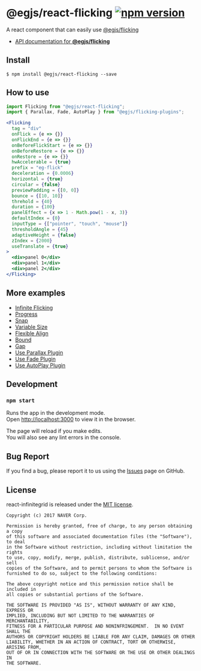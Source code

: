 # @egjs/react-flicking [![npm version](https://badge.fury.io/js/%40egjs%2Freact-flicking.svg)](https://badge.fury.io/js/%40egjs%2Freact-flicking)


A react component that can easily use [@egjs/flicking](https://github.com/naver/egjs-flicking)

* [API documentation for **@egjs/flicking**](https://naver.github.io/egjs-flicking/release/latest/doc/)


## Install
```
$ npm install @egjs/react-flicking --save
```

## How to use
```jsx
import Flicking from "@egjs/react-flicking";
import { Parallax, Fade, AutoPlay } from "@egjs/flicking-plugins";

<Flicking
  tag = "div"
  onFlick = {e => {}}
  onFlickEnd = {e => {}}
  onBeforeFlickStart = {e => {}}
  onBeforeRestore = {e => {}}
  onRestore = {e => {}}
  hwAccelerable = {true}
  prefix = "eg-flick"
  deceleration = {0.0006}
  horizontal = {true}
  circular = {false}
  previewPadding = {[0, 0]}
  bounce = {[10, 10]}
  threhold = {40}
  duration = {100}
  panelEffect = {x => 1 - Math.pow(1 - x, 3)}
  defaultIndex = {0}
  inputType = {["pointer", "touch", "mouse"]}
  thresholdAngle = {45}
  adaptiveHeight = {false}
  zIndex = {2000}
  useTranslate = {true}
>
  <div>panel 0</div>
  <div>panel 1</div>
  <div>panel 2</div>
</Flicking>
```


## More examples
* [Infinite Flicking](https://github.com/naver/egjs-flicking/tree/master/packages/react-flicking/src/features/InfiniteFlicking.tsx)
* [Progress](https://github.com/naver/egjs-flicking/tree/master/packages/react-flicking/src/features/Progress.tsx)
* [Snap](https://github.com/naver/egjs-flicking/tree/master/packages/react-flicking/src/features/Snap.tsx)
* [Variable Size](https://github.com/naver/egjs-flicking/tree/master/packages/react-flicking/src/features/VariableSize.tsx)
* [Flexible Align](https://github.com/naver/egjs-flicking/tree/master/packages/react-flicking/src/features/Align.tsx)
* [Bound](https://github.com/naver/egjs-flicking/tree/master/packages/react-flicking/src/features/Bound.tsx)
* [Gap](https://github.com/naver/egjs-flicking/tree/master/packages/react-flicking/src/features/Gap.tsx)
* [Use Parallax Plugin](https://github.com/naver/egjs-flicking/tree/master/packages/react-flicking/src/plugins/Parallax.tsx)
* [Use Fade Plugin](https://github.com/naver/egjs-flicking/tree/master/packages/react-flicking/src/plugins/Fade.tsx)
* [Use AutoPlay Plugin](https://github.com/naver/egjs-flicking/tree/master/packages/react-flicking/src/plugins/AutoPlay.tsx)

## Development

### `npm start`

Runs the app in the development mode.<br>
Open [http://localhost:3000](http://localhost:3000) to view it in the browser.

The page will reload if you make edits.<br>
You will also see any lint errors in the console.

## Bug Report

If you find a bug, please report it to us using the [Issues](https://github.com/naver/egjs-flicking/issues) page on GitHub.


## License
react-infinitegrid is released under the [MIT license](https://github.com/naver/egjs-flicking/blob/master/LICENSE).


```
Copyright (c) 2017 NAVER Corp.

Permission is hereby granted, free of charge, to any person obtaining a copy
of this software and associated documentation files (the "Software"), to deal
in the Software without restriction, including without limitation the rights
to use, copy, modify, merge, publish, distribute, sublicense, and/or sell
copies of the Software, and to permit persons to whom the Software is
furnished to do so, subject to the following conditions:

The above copyright notice and this permission notice shall be included in
all copies or substantial portions of the Software.

THE SOFTWARE IS PROVIDED "AS IS", WITHOUT WARRANTY OF ANY KIND, EXPRESS OR
IMPLIED, INCLUDING BUT NOT LIMITED TO THE WARRANTIES OF MERCHANTABILITY,
FITNESS FOR A PARTICULAR PURPOSE AND NONINFRINGEMENT.  IN NO EVENT SHALL THE
AUTHORS OR COPYRIGHT HOLDERS BE LIABLE FOR ANY CLAIM, DAMAGES OR OTHER
LIABILITY, WHETHER IN AN ACTION OF CONTRACT, TORT OR OTHERWISE, ARISING FROM,
OUT OF OR IN CONNECTION WITH THE SOFTWARE OR THE USE OR OTHER DEALINGS IN
THE SOFTWARE.
```
